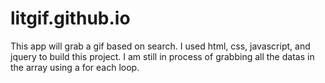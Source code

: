 # litgif.github.io
This app will grab a gif based on search. I used html, css, javascript, and jquery to build this project. I am still in process of grabbing all the datas in the array using a for each loop.